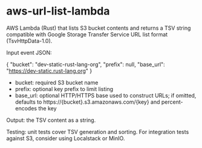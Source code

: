 # aws-url-list-lambda

AWS Lambda (Rust) that lists S3 bucket contents and returns a TSV string compatible with Google Storage Transfer Service URL list format (TsvHttpData-1.0).

Input event JSON:

{
  "bucket": "dev-static-rust-lang-org",
  "prefix": null,
  "base_url": "https://dev-static.rust-lang.org"
}

- bucket: required S3 bucket name
- prefix: optional key prefix to limit listing
- base_url: optional HTTP/HTTPS base used to construct URLs; if omitted, defaults to https://{bucket}.s3.amazonaws.com/{key} and percent-encodes the key

Output: the TSV content as a string.

Testing: unit tests cover TSV generation and sorting. For integration tests against S3, consider using Localstack or MinIO.
